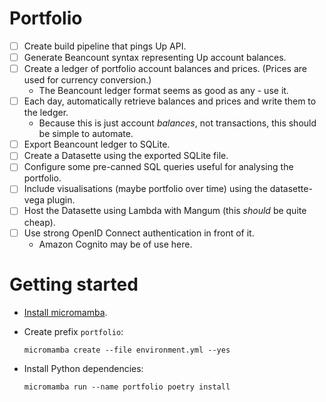 # Portfolio

- [ ] Create build pipeline that pings Up API.
- [ ] Generate Beancount syntax representing Up account balances.
- [ ] Create a ledger of portfolio account balances and prices. (Prices are used for currency conversion.)
  - The Beancount ledger format seems as good as any - use it.
- [ ] Each day, automatically retrieve balances and prices and write them to the ledger.
  - Because this is just account *balances*, not transactions, this should be simple to automate.
- [ ] Export Beancount ledger to SQLite.
- [ ] Create a Datasette using the exported SQLite file.
- [ ] Configure some pre-canned SQL queries useful for analysing the portfolio.
- [ ] Include visualisations (maybe portfolio over time) using the datasette-vega plugin.
- [ ] Host the Datasette using Lambda with Mangum (this *should* be quite cheap).
- [ ] Use strong OpenID Connect authentication in front of it.
  - Amazon Cognito may be of use here.


# Getting started

- [Install micromamba](https://mamba.readthedocs.io/en/latest/installation.html).
- Create prefix `portfolio`:

      micromamba create --file environment.yml --yes
- Install Python dependencies:

      micromamba run --name portfolio poetry install
